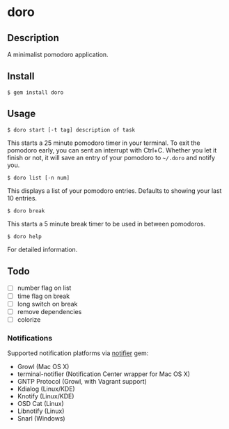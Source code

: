 # doro

## Description

A minimalist pomodoro application.

## Install

  `$ gem install doro`

## Usage

  `$ doro start [-t tag] description of task`

This starts a 25 minute pomodoro timer in your terminal. To exit the pomodoro early, you can sent an interrupt with Ctrl+C. Whether you let it finish or not, it will save an entry of your pomodoro to `~/.doro` and notify you.

  `$ doro list [-n num]`

This displays a list of your pomodoro entries. Defaults to showing your last 10 entries.

  `$ doro break`

This starts a 5 minute break timer to be used in between pomodoros.

  `$ doro help`

For detailed information.

## Todo

- [ ] number flag on list
- [ ] time flag on break
- [ ] long switch on break
- [ ] remove dependencies
- [ ] colorize

### Notifications

Supported notification platforms via [notifier](https://github.com/fnando/notifier) gem:

- Growl (Mac OS X)
- terminal-notifier (Notification Center wrapper for Mac OS X)
- GNTP Protocol (Growl, with Vagrant support)
- Kdialog (Linux/KDE)
- Knotify (Linux/KDE)
- OSD Cat (Linux)
- Libnotify (Linux)
- Snarl (Windows)
